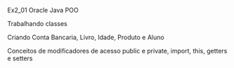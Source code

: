 Ex2_01 Oracle Java POO

Trabalhando classes

Criando Conta Bancaria, Livro, Idade, Produto e Aluno

Conceitos de modificadores de acesso public e private, import, this, getters e setters
